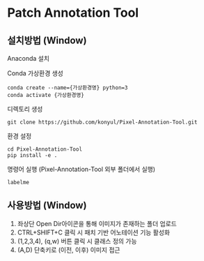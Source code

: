 # Patch Annotation Tool


## 설치방법 (Window)


Anaconda 설치

Conda 가상환경 생성
```
conda create --name={가상환경명} python=3
conda activate {가상환경명}
```

디렉토리 생성
```
git clone https://github.com/konyul/Pixel-Annotation-Tool.git
```


환경 설정
```
cd Pixel-Annotation-Tool
pip install -e .
```

명령어 실행 (Pixel-Annotation-Tool 외부 폴더에서 실행)
```
labelme
```

## 사용방법 (Window)

1. 좌상단 Open Dir아이콘을 통해 이미지가 존재하는 폴더 업로드
2. CTRL+SHIFT+C 클릭 시 패치 기반 어노테이션 기능 활성화
3. (1,2,3,4), (q,w) 버튼 클릭 시 클래스 정의 가능
4. (A,D) 단축키로 (이전, 이후) 이미지 접근
